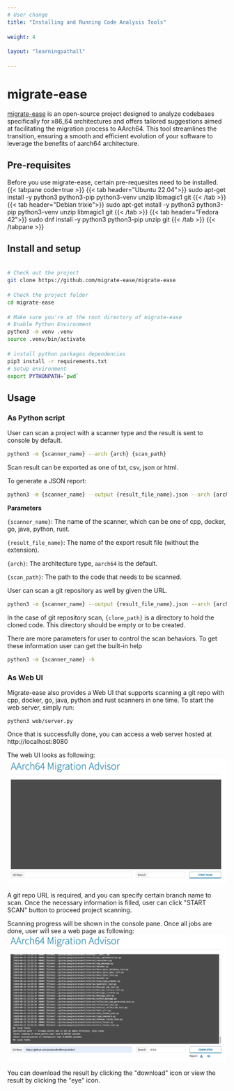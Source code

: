 ```yaml
---
# User change
title: "Installing and Running Code Analysis Tools"

weight: 4

layout: "learningpathall"

---
```


# migrate-ease

[migrate-ease](https://github.com/migrate-ease/migrate-ease) is an open-source project designed to analyze codebases specifically for x86_64 architectures and offers tailored suggestions aimed at facilitating the migration process to AArch64. This tool streamlines the transition, ensuring a smooth and efficient evolution of your software to leverage the benefits of aarch64 architecture.

## Pre-requisites
Before you use migrate-ease, certain pre-requesites need to be installed.
{{< tabpane code=true >}}
  {{< tab header="Ubuntu 22.04">}}
sudo apt-get install -y python3 python3-pip python3-venv unzip libmagic1 git
  {{< /tab >}}
  {{< tab header="Debian trixie">}}
sudo apt-get install -y python3 python3-pip python3-venv unzip libmagic1 git
  {{< /tab >}}
  {{< tab header="Fedora 42">}}
sudo dnf install -y python3 python3-pip unzip git
  {{< /tab >}}
{{< /tabpane >}}

## Install and setup
```bash

# Check out the project
git clone https://github.com/migrate-ease/migrate-ease

# Check the project folder
cd migrate-ease 

# Make sure you're at the root directory of migrate-ease
# Enable Python Environment
python3 -m venv .venv
source .venv/bin/activate

# install python packages dependencies
pip3 install -r requirements.txt
# Setup environment
export PYTHONPATH=`pwd`
```

## Usage
### As Python script

User can scan a project with a scanner type and the result is sent to console by default.
```bash
python3 -m {scanner_name} --arch {arch} {scan_path}
```
Scan result can be exported as one of txt, csv, json or html.

To generate a JSON report:
```bash
python3 -m {scanner_name} --output {result_file_name}.json --arch {arch} {scan_path}
```

**Parameters**

`{scanner_name}`: The name of the scanner, which can be one of cpp, docker, go, java, python, rust.

`{result_file_name}`: The name of the export result file (without the extension).

`{arch}`: The architecture type, `aarch64` is the default.

`{scan_path}`: The path to the code that needs to be scanned.

User can scan a git repository as well by given the URL.
```bash
python3 -m {scanner_name} --output {result_file_name}.json --arch {arch} --git-repo {repo} {clone_path}
```
In the case of git repository scan, `{clone_path}` is a directory to hold the cloned code. This directory should be empty or to be created.

There are more parameters for user to control the scan behaviors. To get these information user can get the built-in help
```bash
python3 -m {scanner_name} -h
```

### As Web UI
Migrate-ease also provides a Web UI that supports scanning a git repo with cpp, docker, go, java, python and rust scanners in one time.
To start the web server, simply run:
```
python3 web/server.py
```

Once that is successfully done, you can access a web server hosted at http://localhost:8080

The web UI looks as following:
![example image alt-text#center](web_ui_index.jpg "Figure 1. Web UI to scan a git repo")

A git repo URL is required, and you can specify certain branch name to scan. Once the necessary information is filled, user can click "START SCAN" button to proceed project scanning.

Scanning progress will be shown in the console pane. Once all jobs are done, user will see a web page as following:
![example image alt-text#center](web_ui_result.jpg "Figure 2. Web UI of scan result")

You can download the result by clicking the "download" icon or view the result by clicking the "eye" icon.
